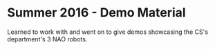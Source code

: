 # Summer 2016 - Demo Material
Learned to work with and went on to give demos showcasing the CS's department's 3 NAO robots.
